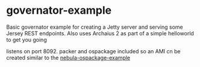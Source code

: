 # governator-example

Basic governator example for creating a Jetty server and serving some Jersey REST endpoints. Also uses Archaius 2 as part of a simple helloworld to get you going

listens on port 8092. packer and ospackage included so an AMI cn be created similar to the [nebula-ospackage-example](https://github.com/sleepert/nebula-ospackage-example)
